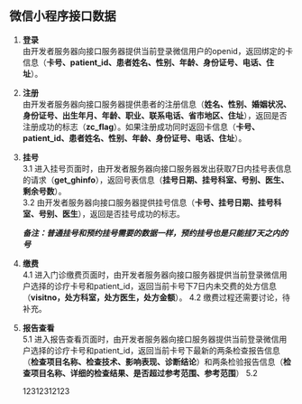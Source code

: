 ## 微信小程序接口数据

1. **登录**  
    由开发者服务器向接口服务器提供当前登录微信用户的openid，返回绑定的卡信息（**卡号、patient_id、患者姓名、性别、年龄、身份证号、电话、住址**）。
2. **注册**  
    由开发者服务器向接口服务器提供患者的注册信息（**姓名、性别、婚姻状况、身份证号、出生年月、年龄、职业、联系电话、省市地区、住址**），返回是否注册成功的标志（**zc_flag**）。如果注册成功同时返回卡信息（**卡号、patient_id、患者姓名、性别、年龄、身份证号、电话、住址**）。  
3. **挂号**  
    3.1 进入挂号页面时，由开发者服务器向接口服务器发出获取7日内挂号表信息的请求（**get_ghinfo**），返回号表信息（**挂号日期、挂号科室、号别、医生、剩余号数**）。  
    3.2 由开发者服务器向接口服务器提供挂号信息（**卡号、挂号日期、挂号科室、号别、医生**），返回是否挂号成功的标志。  

    ***备注：普通挂号和预约挂号需要的数据一样，预约挂号也是只能挂7天之内的号***
4. **缴费**  
    4.1 进入门诊缴费页面时，由开发者服务器向接口服务器提供当前登录微信用户选择的诊疗卡号和patient_id，返回当前卡号下7日内未交费的处方信息（**visitno，处方科室，处方医生，处方金额**）。
    4.2 缴费过程还需要讨论，待补充。
5. **报告查看**  
    5.1 进入报告查看页面时，由开发者服务器向接口服务器提供当前登录微信用户选择的诊疗卡号和patient_id，返回当前卡号下最新的两条检查报告信息（**检查项目名称、检查技术、影响表现、诊断结论**）和两条检验报告信息（**检查项目名称、详细的检查结果、是否超过参考范围、参考范围**）
    5.2 



    12312312123
